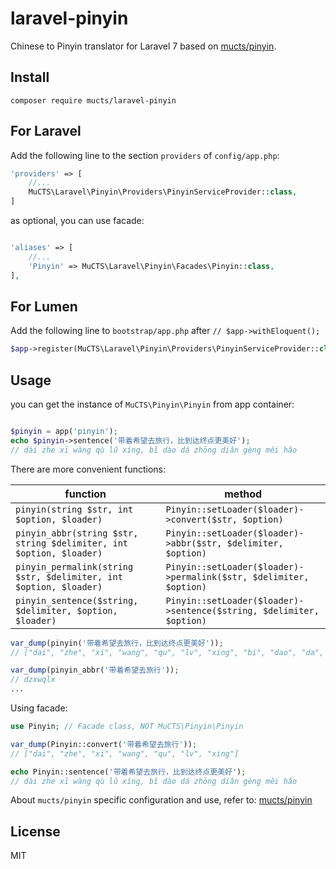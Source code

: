 # laravel-pinyin
Chinese to Pinyin translator for Laravel 7 based on [mucts/pinyin](https://github.com/mucts/pinyin).


## Install

```shell
composer require mucts/laravel-pinyin
```

## For Laravel

Add the following line to the section `providers` of `config/app.php`:

```php
'providers' => [
    //...
    MuCTS\Laravel\Pinyin\Providers\PinyinServiceProvider::class,
]
```

as optional, you can use facade:

```php

'aliases' => [
    //...
    'Pinyin' => MuCTS\Laravel\Pinyin\Facades\Pinyin::class,
],
```

## For Lumen

Add the following line to `bootstrap/app.php` after `// $app->withEloquent();`

```php
$app->register(MuCTS\Laravel\Pinyin\Providers\PinyinServiceProvider::class);
```

## Usage

you can get the instance of `MuCTS\Pinyin\Pinyin` from app container:

```php

$pinyin = app('pinyin');
echo $pinyin->sentence('带着希望去旅行，比到达终点更美好');
// dài zhe xī wàng qù lǔ xíng, bǐ dào dá zhōng diǎn gèng měi hǎo
```

There are more convenient functions:

|  function      | method                                                |
| -------------  | --------------------------------------------------- |
| `pinyin(string $str, int $option, $loader)`     | `Pinyin::setLoader($loader)->convert($str, $option)`                              |
| `pinyin_abbr(string $str, string $delimiter, int $option, $loader)`     | `Pinyin::setLoader($loader)->abbr($str, $delimiter, $option)`                                        |
| `pinyin_permalink(string $str, $delimiter, int $option, $loader)` | `Pinyin::setLoader($loader)->permalink($str, $delimiter, $option)`                         |
| `pinyin_sentence($string, $delimiter, $option, $loader)` | `Pinyin::setLoader($loader)->sentence($string, $delimiter, $option)`                         |

```php
var_dump(pinyin('带着希望去旅行，比到达终点更美好'));
// ["dai", "zhe", "xi", "wang", "qu", "lv", "xing", "bi", "dao", "da", "zhong", "dian", "geng", "mei", "hao"]

var_dump(pinyin_abbr('带着希望去旅行'));
// dzxwqlx
...
```

Using facade:

```php
use Pinyin; // Facade class, NOT MuCTS\Pinyin\Pinyin

var_dump(Pinyin::convert('带着希望去旅行'));
// ["dai", "zhe", "xi", "wang", "qu", "lv", "xing"]

echo Pinyin::sentence('带着希望去旅行，比到达终点更美好');
// dài zhe xī wàng qù lǔ xíng, bǐ dào dá zhōng diǎn gèng měi hǎo

```

About `mucts/pinyin` specific configuration and use, refer to: [mucts/pinyin](https://github.com/mucts/pinyin)

## License

MIT